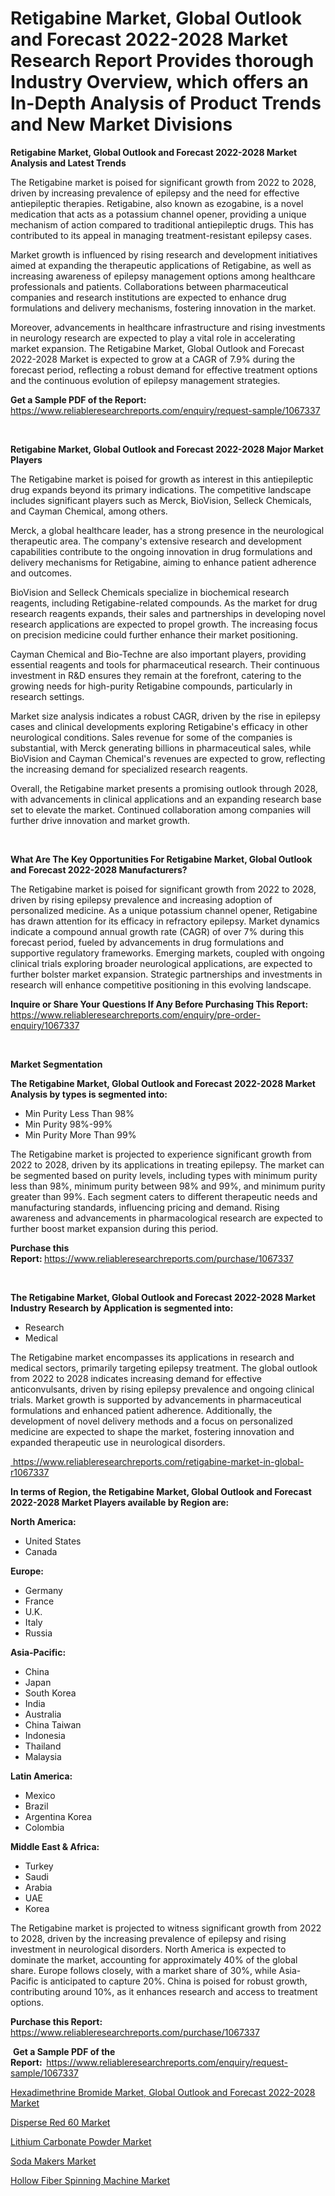 <p><h1>Retigabine Market, Global Outlook and Forecast 2022-2028 Market Research Report Provides thorough Industry Overview, which offers an In-Depth Analysis of Product Trends and New Market Divisions</h1></p><p><strong>Retigabine Market, Global Outlook and Forecast 2022-2028 Market Analysis and Latest Trends</strong></p>
<p><p>The Retigabine market is poised for significant growth from 2022 to 2028, driven by increasing prevalence of epilepsy and the need for effective antiepileptic therapies. Retigabine, also known as ezogabine, is a novel medication that acts as a potassium channel opener, providing a unique mechanism of action compared to traditional antiepileptic drugs. This has contributed to its appeal in managing treatment-resistant epilepsy cases.</p><p>Market growth is influenced by rising research and development initiatives aimed at expanding the therapeutic applications of Retigabine, as well as increasing awareness of epilepsy management options among healthcare professionals and patients. Collaborations between pharmaceutical companies and research institutions are expected to enhance drug formulations and delivery mechanisms, fostering innovation in the market.</p><p>Moreover, advancements in healthcare infrastructure and rising investments in neurology research are expected to play a vital role in accelerating market expansion. The Retigabine Market, Global Outlook and Forecast 2022-2028 Market is expected to grow at a CAGR of 7.9% during the forecast period, reflecting a robust demand for effective treatment options and the continuous evolution of epilepsy management strategies.</p></p>
<p><strong>Get a Sample PDF of the Report:&nbsp;</strong> <a href="https://www.reliableresearchreports.com/enquiry/request-sample/1067337">https://www.reliableresearchreports.com/enquiry/request-sample/1067337</a></p>
<p>&nbsp;</p>
<p><strong>Retigabine Market, Global Outlook and Forecast 2022-2028 Major Market Players</strong></p>
<p><p>The Retigabine market is poised for growth as interest in this antiepileptic drug expands beyond its primary indications. The competitive landscape includes significant players such as Merck, BioVision, Selleck Chemicals, and Cayman Chemical, among others.</p><p>Merck, a global healthcare leader, has a strong presence in the neurological therapeutic area. The company's extensive research and development capabilities contribute to the ongoing innovation in drug formulations and delivery mechanisms for Retigabine, aiming to enhance patient adherence and outcomes.</p><p>BioVision and Selleck Chemicals specialize in biochemical research reagents, including Retigabine-related compounds. As the market for drug research reagents expands, their sales and partnerships in developing novel research applications are expected to propel growth. The increasing focus on precision medicine could further enhance their market positioning.</p><p>Cayman Chemical and Bio-Techne are also important players, providing essential reagents and tools for pharmaceutical research. Their continuous investment in R&D ensures they remain at the forefront, catering to the growing needs for high-purity Retigabine compounds, particularly in research settings.</p><p>Market size analysis indicates a robust CAGR, driven by the rise in epilepsy cases and clinical developments exploring Retigabine's efficacy in other neurological conditions. Sales revenue for some of the companies is substantial, with Merck generating billions in pharmaceutical sales, while BioVision and Cayman Chemical's revenues are expected to grow, reflecting the increasing demand for specialized research reagents.</p><p>Overall, the Retigabine market presents a promising outlook through 2028, with advancements in clinical applications and an expanding research base set to elevate the market. Continued collaboration among companies will further drive innovation and market growth.</p></p>
<p>&nbsp;</p>
<p><strong>What Are The Key Opportunities For Retigabine Market, Global Outlook and Forecast 2022-2028 Manufacturers?</strong></p>
<p><p>The Retigabine market is poised for significant growth from 2022 to 2028, driven by rising epilepsy prevalence and increasing adoption of personalized medicine. As a unique potassium channel opener, Retigabine has drawn attention for its efficacy in refractory epilepsy. Market dynamics indicate a compound annual growth rate (CAGR) of over 7% during this forecast period, fueled by advancements in drug formulations and supportive regulatory frameworks. Emerging markets, coupled with ongoing clinical trials exploring broader neurological applications, are expected to further bolster market expansion. Strategic partnerships and investments in research will enhance competitive positioning in this evolving landscape.</p></p>
<p><strong>Inquire or Share Your Questions If Any Before Purchasing This Report:</strong> <a href="https://www.reliableresearchreports.com/enquiry/pre-order-enquiry/1067337">https://www.reliableresearchreports.com/enquiry/pre-order-enquiry/1067337</a></p>
<p>&nbsp;</p>
<p><strong>Market Segmentation</strong></p>
<p><strong>The Retigabine Market, Global Outlook and Forecast 2022-2028 Market Analysis by types is segmented into:</strong></p>
<p><ul><li>Min Purity Less Than 98%</li><li>Min Purity 98%-99%</li><li>Min Purity More Than 99%</li></ul></p>
<p><p>The Retigabine market is projected to experience significant growth from 2022 to 2028, driven by its applications in treating epilepsy. The market can be segmented based on purity levels, including types with minimum purity less than 98%, minimum purity between 98% and 99%, and minimum purity greater than 99%. Each segment caters to different therapeutic needs and manufacturing standards, influencing pricing and demand. Rising awareness and advancements in pharmacological research are expected to further boost market expansion during this period.</p></p>
<p><strong>Purchase this Report:&nbsp;</strong><a href="https://www.reliableresearchreports.com/purchase/1067337">https://www.reliableresearchreports.com/purchase/1067337</a></p>
<p>&nbsp;</p>
<p><strong>The Retigabine Market, Global Outlook and Forecast 2022-2028 Market Industry Research by Application is segmented into:</strong></p>
<p><ul><li>Research</li><li>Medical</li></ul></p>
<p><p>The Retigabine market encompasses its applications in research and medical sectors, primarily targeting epilepsy treatment. The global outlook from 2022 to 2028 indicates increasing demand for effective anticonvulsants, driven by rising epilepsy prevalence and ongoing clinical trials. Market growth is supported by advancements in pharmaceutical formulations and enhanced patient adherence. Additionally, the development of novel delivery methods and a focus on personalized medicine are expected to shape the market, fostering innovation and expanded therapeutic use in neurological disorders.</p></p>
<p><a href="https://www.reliableresearchreports.com/retigabine-market-in-global-r1067337">&nbsp;https://www.reliableresearchreports.com/retigabine-market-in-global-r1067337</a></p>
<p><strong>In terms of Region, the Retigabine Market, Global Outlook and Forecast 2022-2028 Market Players available by Region are:</strong></p>
<p>
    <p> <strong> North America: </strong>
        <ul>
            <li>United States</li>
            <li>Canada</li>
        </ul>
        </p> 
    <p> <strong> Europe: </strong>
        <ul>
            <li>Germany</li>
            <li>France</li>
            <li>U.K.</li>
            <li>Italy</li>
            <li>Russia</li>
        </ul>
        </p> 
    <p> <strong> Asia-Pacific: </strong>
        <ul>
            <li>China</li>
            <li>Japan</li>
            <li>South Korea</li>
            <li>India</li>
            <li>Australia</li>
            <li>China Taiwan</li>
            <li>Indonesia</li>
            <li>Thailand</li>
            <li>Malaysia</li>
        </ul>
        </p> 
    <p> <strong> Latin America: </strong>
        <ul>
            <li>Mexico</li>
            <li>Brazil</li>
            <li>Argentina Korea</li>
            <li>Colombia</li>
        </ul>
        </p> 
    <p> <strong> Middle East & Africa: </strong>
        <ul>
            <li>Turkey</li>
            <li>Saudi</li>
            <li>Arabia</li>
            <li>UAE</li>
            <li>Korea</li>
        </ul>
    </p>
    </p>
<p><p>The Retigabine market is projected to witness significant growth from 2022 to 2028, driven by the increasing prevalence of epilepsy and rising investment in neurological disorders. North America is expected to dominate the market, accounting for approximately 40% of the global share. Europe follows closely, with a market share of 30%, while Asia-Pacific is anticipated to capture 20%. China is poised for robust growth, contributing around 10%, as it enhances research and access to treatment options.</p></p>
<p><strong>Purchase this Report: </strong><a href="https://www.reliableresearchreports.com/purchase/1067337">https://www.reliableresearchreports.com/purchase/1067337</a></p>
<p>&nbsp;<strong>Get a Sample PDF of the Report:&nbsp;&nbsp;</strong><a href="https://www.reliableresearchreports.com/enquiry/request-sample/1067337">https://www.reliableresearchreports.com/enquiry/request-sample/1067337</a></p>
<p><strong></strong></p>
<p><p><a href="https://github.com/JamesCox407/Market-Research-Report-List-1/blob/main/hexadimethrine-bromide-market-global-outlook-and-forecast-2022-2028-market.md">Hexadimethrine Bromide Market, Global Outlook and Forecast 2022-2028 Market</a></p><p><a href="https://www.linkedin.com/pulse/disperse-red-60-market-research-report-exploring-size-revenue-51gif?trackingId=HLQiOMO0Q%2FKFRh5KoA5SVA%3D%3D">Disperse Red 60 Market</a></p><p><a href="https://issuu.com/reportprime-2/docs/lithium-carbonate-powder-market-siz_fe46292b89eafa">Lithium Carbonate Powder Market</a></p><p><a href="https://medium.com/@lrusselljames32024/this-report-aims-to-deliver-an-in-depth-analysis-of-the-global-soda-makers-market-offering-both-b1e05ad45a7d">Soda Makers Market</a></p><p><a href="https://www.linkedin.com/pulse/hollow-fiber-spinning-machine-market-industry-landscape-growth-qz98f?trackingId=IURfZiN1Thu%2Fl1Dj006BhA%3D%3D">Hollow Fiber Spinning Machine Market</a></p></p>